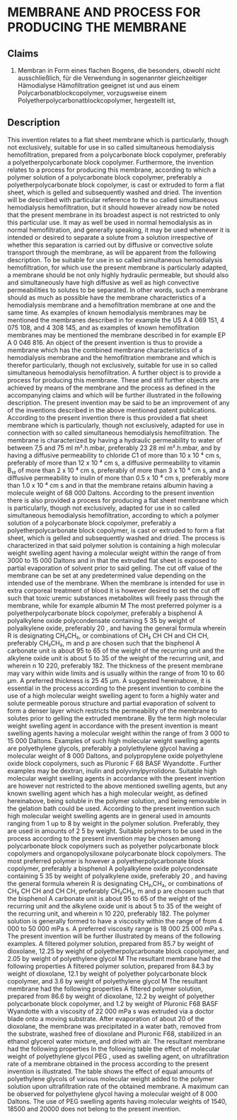 # MEMBRANE AND PROCESS FOR PRODUCING THE MEMBRANE

## Claims
1. Membran in Form eines flachen Bogens, die besonders, obwohl nicht ausschließlich, für die Verwendung in sogenannter gleichzeitiger Hämodialyse Hämofiltration geeignet ist und aus einem Polycarbonatblockcopolymer, vorzugsweise einem Polyetherpolycarbonatblockcopolymer, hergestellt ist,

## Description
This invention relates to a flat sheet membrane which is particularly, though not exclusively, suitable for use in so called simultaneous hemodialysis hemofiltration, prepared from a polycarbonate block copolymer, preferably a polyetherpolycarbonate block copolymer. Furthermore, the invention relates to a process for producing this membrane, according to which a polymer solution of a polycarbonate block copolymer, preferably a polyetherpolycarbonate block copolymer, is cast or extruded to form a flat sheet, which is gelled and subsequently washed and dried. The invention will be described with particular reference to the so called simultaneous hemodialysis hemofiltration, but it should however already now be noted that the present membrane in its broadest aspect is not restricted to only this particular use. It may as well be used in normal hemodialysis as in normal hemofiltration, and generally speaking, it may be used whenever it is intended or desired to separate a solute from a solution irrespective of whether this separation is carried out by diffusive or convective solute transport through the membrane, as will be apparent from the following description. To be suitable for use in so called simultaneous hemodialysis hemofiltration, for which use the present membrane is particularly adapted, a membrane should be not only highly hydraulic permeable, but should also and simultaneously have high diffusive as well as high convective permeabilities to solutes to be separated. In other words, such a membrane should as much as possible have the membrane characteristics of a hemodialysis membrane and a hemofiltration membrane at one and the same time. As examples of known hemodialysis membranes may be mentioned the membranes described in for example the US A 4 069 151, 4 075 108, and 4 308 145, and as examples of known hemofiltration membranes may be mentioned the membrane described in for example EP A 0 046 816. An object of the present invention is thus to provide a membrane which has the combined membrane characteristics of a hemodialysis membrane and the hemofiltration membrane and which is therefor particularly, though not exclusively, suitable for use in so called simultaneous hemodialysis hemofiltration. A further object is to provide a process for producing this membrane. These and still further objects are achieved by means of the membrane and the process as defined in the accompanying claims and which will be further illustrated in the following description. The present invention may be said to be an improvement of any of the inventions described in the above mentioned patent publications. According to the present invention there is thus provided a flat sheet membrane which is particularly, though not exclusively, adapted for use in connection with so called simultaneous hemodialysis hemofiltration. The membrane is characterized by having a hydraulic permeability to water of between 7,5 and 75 ml m².h.mbar, preferably 23 28 ml m².h.mbar, and by having a diffusive permeability to chloride C1 of more than 10 x 10 ⁴ cm s, preferably of more than 12 x 10 ⁴ cm s, a diffusive permeability to vitamin B₁₂ of more than 2 x 10 ⁴ cm s, preferably of more than 3 x 10 ⁴ cm s, and a diffusive permeability to inulin of more than 0.5 x 10 ⁴ cm s, preferably more than 1.0 x 10 ⁴ cm s and in that the membrane retains albumin having a molecule weight of 68 000 Daltons. According to the present invention there is also provided a process for producing a flat sheet membrane which is particularly, though not exclusively, adapted for use in so called simultaneous hemodialysis hemofiltration, according to which a polymer solution of a polycarbonate block copolymer, preferably a polyetherpolycarbonate block copolymer, is cast or extruded to form a flat sheet, which is gelled and subsequently washed and dried. The process is characterized in that said polymer solution is containing a high molecular weight swelling agent having a molecular weight within the range of from 3000 to 15 000 Daltons and in that the extruded flat sheet is exposed to partial evaporation of solvent prior to said gelling. The cut off value of the membrane can be set at any predetermined value depending on the intended use of the membrane. When the membrane is intended for use in extra corporeal treatment of blood it is however desired to set the cut off such that toxic uremic substances metabolites will freely pass through the membrane, while for example albumin M The most preferred polymer is a polyetherpolycarbonate block copolymer, preferably a bisphenol A polyalkylene oxide polycondensate containing 5 35 by weight of polyalkylene oxide, preferably 20 , and having the general formula wherein R is designating CH₂CH₂, or combinations of CH₂ CH CH and CH CH, preferably CH₂CH₂, m and p are chosen such that the bisphenol A carbonate unit is about 95 to 65 of the weight of the recurring unit and the alkylene oxide unit is about 5 to 35 of the weight of the recurring unit, and wherein n 10 220, preferably 182. The thickness of the present membrane may vary within wide limits and is usually within the range of from 10 to 60 µm. A preferred thickness is 25 45 µm. A suggested hereinabove, it is essential in the process according to the present invention to combine the use of a high molecular weight swelling agent to form a highly water and solute permeable porous structure and partial evaporation of solvent to form a denser layer which restricts the permeability of the membrane to solutes prior to gelling the extruded membrane. By the term high molecular weight swelling agent in accordance with the present invention is meant swelling agents having a molecular weight within the range of from 3 000 to 15 000 Daltons. Examples of such high molecular weight swelling agents are polyethylene glycols, preferably a polylethylene glycol having a molecular weight of 8 000 Daltons, and polypropylene oxide polyethylene oxide block copolymers, such as Pluronic F 68 BASF Wyandotte . Further examples may be dextran, inulin and polyvinylpyrrolidone. Suitable high molecular weight swelling agents in accordance with the present invention are however not restricted to the above mentioned swelling agents, but any known swelling agent which has a high molecular weight, as defined hereinabove, being soluble in the polymer solution, and being removable in the gelation bath could be used. According to the present invention such high molecular weight swelling agents are in general used in amounts ranging from 1 up to 8 by weight in the polymer solution. Preferably, they are used in amounts of 2 5 by weight. Suitable polymers to be used in the process according to the present invention may be chosen among polycarbonate block copolymers such as polyether polycarbonate block copolymers and organopolysiloxane polycarbonate block copolymers. The most preferred polymer is however a polyetherpolycarbonate block copolymer, preferably a bisphenol A polyalkylene oxide polycondensate containing 5 35 by weight of polyalkylene oxide, preferably 20 , and having the general formula wherein R is designating CH₂,CH₂, or combinations of CH₂ CH CH and CH CH, preferably CH₂CH₂, m and p are chosen such that the bisphenol A carbonate unit is about 95 to 65 of the weight of the recurring unit and the alkylene oxide unit is about 5 to 35 of the weight of the recurring unit, and wherein n 10 220, preferably 182. The polymer solution is generally formed to have a viscosity within the range of from 4 000 to 50 000 mPa s. A preferred viscosity range is 18 000 25 000 mPa s. The present invention will be further illustrated by means of the following examples. A filtered polymer solution, prepared from 85.7 by weight of dioxolane, 12.25 by weight of polyetherpolycarbonate block copolymer, and 2.05 by weight of polyethylene glycol M The resultant membrane had the following properties A filtered polymer solution, prepared from 84.3 by weight of dioxolane, 12.1 by weight of polyether polycarbonate block copolymer, and 3.6 by weight of polyethylene glycol M The resultant membrane had the following properties A filtered polymer solution, prepared from 86.6 by weight of dioxolane, 12.2 by weight of polyether polycarbonate block copolymer, and 1.2 by weight of Pluronic F68 BASF Wyandotte with a viscosity of 22 000 mPa s was extruded via a doctor blade onto a moving substrate. After evaporation of about 20 of the dioxolane, the membrane was precipitated in a water bath, removed from the substrate, washed free of dioxolane and Pluronic F68, stabilized in an ethanol glycerol water mixture, and dried with air. The resultant membrane had the following properties In the following table the effect of molecular weight of polyethylene glycol PEG , used as swelling agent, on ultrafiltration rate of a membrane obtained in the process according to the present invention is illustrated. The table shows the effect of equal amounts of polyethylene glycols of various molecular weight added to the polymer solution upon ultrafiltration rate of the obtained membrane. A maximum can be observed for polyethylene glycol having a molecular weight of 8 000 Daltons. The use of PEG swelling agents having molecular weights of 1540, 18500 and 20000 does not belong to the present invention.